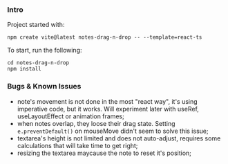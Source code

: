 ### Intro
Project started with:

`npm create vite@latest notes-drag-n-drop -- --template=react-ts`

To start, run the following:

```
cd notes-drag-n-drop
npm install
```

### Bugs & Known Issues
- note's movement is not done in the most "react way", it's using imperative code, but it works. Will experiment later with useRef, useLayoutEffect or animation frames;
- when notes overlap, they loose their drag state. Setting `e.preventDefault()` on mouseMove didn't seem to solve this issue;
- textarea's height is not limited and does not auto-adjust, requires some calculations that will take time to get right;
- resizing the textarea maycause the note to reset it's position;
